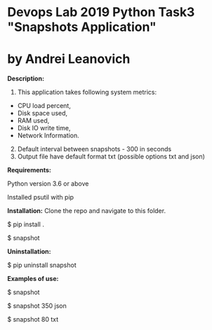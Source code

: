 # Devops Lab 2019 Python Task3 "Snapshots Application"
# by Andrei Leanovich

**Description:**
1. This application takes following system metrics:
  - CPU load percent,
  - Disk space used,
  - RAM used,
  - Disk IO write time,
  - Network Information.
2. Default interval between snapshots - 300 in seconds
3. Output file have default format txt (possible options txt and json)


**Requirements:**

Python version 3.6 or above

Installed psutil with pip

**Installation:**
Clone the repo and navigate to this folder.

  $ pip install .

  $ snapshot

**Uninstallation:**

  $ pip uninstall snapshot

**Examples of use:**

  $ snapshot

  $ snapshot 350 json

  $ snapshot 80 txt

